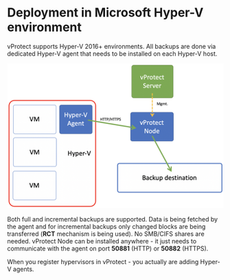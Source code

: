 # Deployment in Microsoft Hyper-V environment

vProtect supports Hyper-V 2016+ environments. All backups are done via dedicated Hyper-V agent that needs to be installed on each Hyper-V host.

![](../.gitbook/assets/hyper-v.png)

Both full and incremental backups are supported. Data is being fetched by the agent and for incremental backups only changed blocks are being transferred \(**RCT** mechanism is being used\). No SMB/CIFS shares are needed. vProtect Node can be installed anywhere - it just needs to communicate with the agent on port **50881** \(HTTP\) or **50882** \(HTTPS\).

When you register hypervisors in vProtect - you actually are adding Hyper-V agents.

